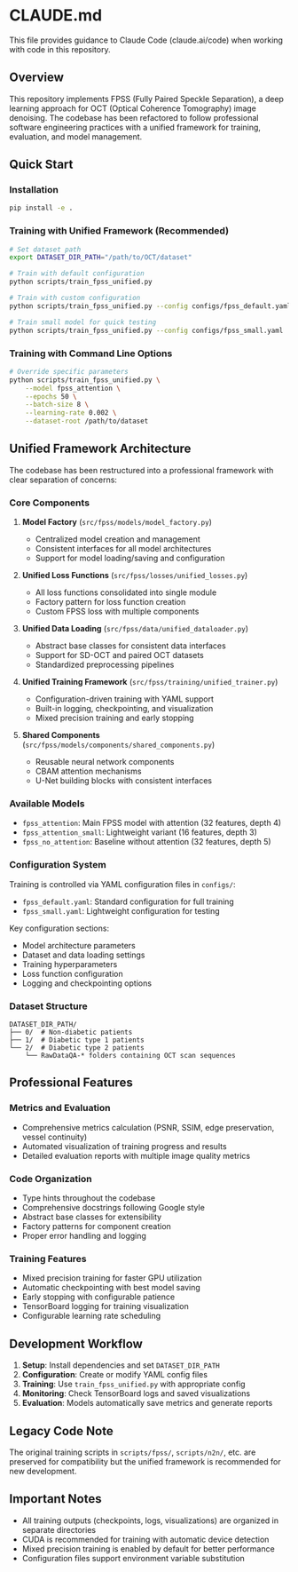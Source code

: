 # CLAUDE.md

This file provides guidance to Claude Code (claude.ai/code) when working with code in this repository.

## Overview

This repository implements FPSS (Fully Paired Speckle Separation), a deep learning approach for OCT (Optical Coherence Tomography) image denoising. The codebase has been refactored to follow professional software engineering practices with a unified framework for training, evaluation, and model management.

## Quick Start

### Installation
```bash
pip install -e .
```

### Training with Unified Framework (Recommended)
```bash
# Set dataset path
export DATASET_DIR_PATH="/path/to/OCT/dataset"

# Train with default configuration
python scripts/train_fpss_unified.py

# Train with custom configuration
python scripts/train_fpss_unified.py --config configs/fpss_default.yaml

# Train small model for quick testing
python scripts/train_fpss_unified.py --config configs/fpss_small.yaml
```

### Training with Command Line Options
```bash
# Override specific parameters
python scripts/train_fpss_unified.py \
    --model fpss_attention \
    --epochs 50 \
    --batch-size 8 \
    --learning-rate 0.002 \
    --dataset-root /path/to/dataset
```

## Unified Framework Architecture

The codebase has been restructured into a professional framework with clear separation of concerns:

### Core Components

1. **Model Factory** (`src/fpss/models/model_factory.py`)
   - Centralized model creation and management
   - Consistent interfaces for all model architectures
   - Support for model loading/saving and configuration

2. **Unified Loss Functions** (`src/fpss/losses/unified_losses.py`)
   - All loss functions consolidated into single module
   - Factory pattern for loss function creation
   - Custom FPSS loss with multiple components

3. **Unified Data Loading** (`src/fpss/data/unified_dataloader.py`)
   - Abstract base classes for consistent data interfaces
   - Support for SD-OCT and paired OCT datasets
   - Standardized preprocessing pipelines

4. **Unified Training Framework** (`src/fpss/training/unified_trainer.py`)
   - Configuration-driven training with YAML support
   - Built-in logging, checkpointing, and visualization
   - Mixed precision training and early stopping

5. **Shared Components** (`src/fpss/models/components/shared_components.py`)
   - Reusable neural network components
   - CBAM attention mechanisms
   - U-Net building blocks with consistent interfaces

### Available Models

- `fpss_attention`: Main FPSS model with attention (32 features, depth 4)
- `fpss_attention_small`: Lightweight variant (16 features, depth 3)
- `fpss_no_attention`: Baseline without attention (32 features, depth 5)

### Configuration System

Training is controlled via YAML configuration files in `configs/`:

- `fpss_default.yaml`: Standard configuration for full training
- `fpss_small.yaml`: Lightweight configuration for testing

Key configuration sections:
- Model architecture parameters
- Dataset and data loading settings
- Training hyperparameters
- Loss function configuration
- Logging and checkpointing options

### Dataset Structure
```
DATASET_DIR_PATH/
├── 0/  # Non-diabetic patients
├── 1/  # Diabetic type 1 patients
└── 2/  # Diabetic type 2 patients
    └── RawDataQA-* folders containing OCT scan sequences
```

## Professional Features

### Metrics and Evaluation
- Comprehensive metrics calculation (PSNR, SSIM, edge preservation, vessel continuity)
- Automated visualization of training progress and results
- Detailed evaluation reports with multiple image quality metrics

### Code Organization
- Type hints throughout the codebase
- Comprehensive docstrings following Google style
- Abstract base classes for extensibility
- Factory patterns for component creation
- Proper error handling and logging

### Training Features
- Mixed precision training for faster GPU utilization
- Automatic checkpointing with best model saving
- Early stopping with configurable patience
- TensorBoard logging for training visualization
- Configurable learning rate scheduling

## Development Workflow

1. **Setup**: Install dependencies and set `DATASET_DIR_PATH`
2. **Configuration**: Create or modify YAML config files
3. **Training**: Use `train_fpss_unified.py` with appropriate config
4. **Monitoring**: Check TensorBoard logs and saved visualizations
5. **Evaluation**: Models automatically save metrics and generate reports

## Legacy Code Note

The original training scripts in `scripts/fpss/`, `scripts/n2n/`, etc. are preserved for compatibility but the unified framework is recommended for new development.

## Important Notes

- All training outputs (checkpoints, logs, visualizations) are organized in separate directories
- CUDA is recommended for training with automatic device detection
- Mixed precision training is enabled by default for better performance
- Configuration files support environment variable substitution